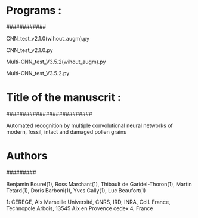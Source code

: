 # Programs : 
############

CNN_test_v2.1.0(wihout_augm).py

CNN_test_v2.1.0.py

Multi-CNN_test_V3.5.2(wihout_augm).py

Multi-CNN_test_V3.5.2.py



# Title of the manuscrit : 
##########################

Automated recognition by multiple convolutional neural networks of modern, fossil, intact and damaged pollen grains



# Authors
#########

Benjamin Bourel(1), Ross Marchant(1), Thibault de Garidel-Thoron(1), Martin Tetard(1), Doris Barboni(1), Yves Gally(1), Luc Beaufort(1)

1: CEREGE, Aix Marseille Université, CNRS, IRD, INRA, Coll. France, Technopole Arbois, 13545 Aix en Provence cedex 4, France
